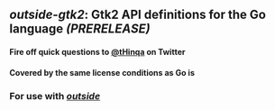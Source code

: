 ## *outside-gtk2*: Gtk2 API definitions for the Go language *(PRERELEASE)*

#### Fire off quick questions to [@tHinqa](http://twitter.com/tHinqa) on Twitter

#### Covered by the same license conditions as Go is

### For use with [*outside*](https://github.com/tHinqa/outside)

